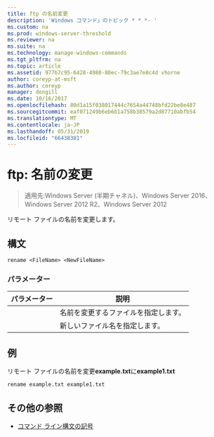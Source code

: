 ```yaml
---
title: ftp の名前変更
description: 'Windows コマンド」のトピック * * *- '
ms.custom: na
ms.prod: windows-server-threshold
ms.reviewer: na
ms.suite: na
ms.technology: manage-windows-commands
ms.tgt_pltfrm: na
ms.topic: article
ms.assetid: 977b7c95-6428-4980-80ec-79c3ae7e8c4d vhorne
author: coreyp-at-msft
ms.author: coreyp
manager: dongill
ms.date: 10/16/2017
ms.openlocfilehash: 80d1a15f038017444c7654a44748bfd22be8e487
ms.sourcegitcommit: eaf071249b6eb6b1a758b38579a2d87710abfb54
ms.translationtype: MT
ms.contentlocale: ja-JP
ms.lasthandoff: 05/31/2019
ms.locfileid: "66438381"
---
```

# <a name="ftp-rename"></a>ftp: 名前の変更

>適用先:Windows Server (半期チャネル)、Windows Server 2016、Windows Server 2012 R2、Windows Server 2012

リモート ファイルの名前を変更します。   
## <a name="syntax"></a>構文  
```  
rename <FileName> <NewFileName>  
```  
### <a name="parameters"></a>パラメーター  

|   パラメーター   |                 説明                 |
|---------------|---------------------------------------------|
|  <FileName>   | 名前を変更するファイルを指定します。 |
| <NewFileName> |        新しいファイル名を指定します。         |

## <a name="BKMK_Examples"></a>例  
リモート ファイルの名前を変更**example.txt**に**example1.txt**  
```  
rename example.txt example1.txt  
```  
## <a name="additional-references"></a>その他の参照  
-   [コマンド ライン構文の記号](command-line-syntax-key.md)  
